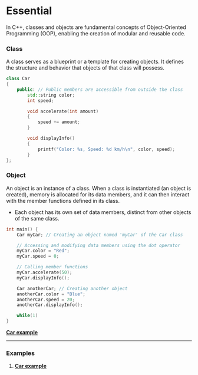 # Essential

In C++, classes and objects are fundamental concepts of Object-Oriented
Programming (OOP), enabling the creation of modular and reusable code.

### Class

A class serves as a blueprint or a template for creating objects. It defines the
structure and behavior that objects of that class will possess. 

```Cpp
class Car
{
    public: // Public members are accessible from outside the class
        std::string color;
        int speed;

        void accelerate(int amount)
        {
            speed += amount;
        }

        void displayInfo()
        {
            printf("Color: %s, Speed: %d km/h\n", color, speed);
        }
};
```

### Object

An object is an instance of a class. When a class is instantiated (an object is
created), memory is allocated for its data members, and it can then interact
with the member functions defined in its class.

- Each object has its own set of data members, distinct from other objects of the
same class.

```Cpp
int main() {
    Car myCar; // Creating an object named 'myCar' of the Car class

    // Accessing and modifying data members using the dot operator
    myCar.color = "Red";
    myCar.speed = 0;

    // Calling member functions
    myCar.accelerate(50);
    myCar.displayInfo(); 

    Car anotherCar; // Creating another object
    anotherCar.color = "Blue";
    anotherCar.speed = 20;
    anotherCar.displayInfo(); 

    while(1)
}
```

**[Car example](App/Src/car.cpp)**

---

### Examples

1. **[Car example](App/Src/car.cpp)**